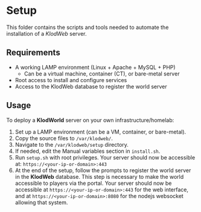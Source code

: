 # Setup

This folder contains the scripts and tools needed to automate the installation of a _KlodWeb_ server.

## Requirements

- A working LAMP environment (Linux + Apache + MySQL + PHP)
  - Can be a virtual machine, container (CT), or bare-metal server
- Root access to install and configure services
- Access to the KlodWeb database to register the world server

## Usage

To deploy a **KlodWorld** server on your own infrastructure/homelab:
1. Set up a LAMP environment (can be a VM, container, or bare-metal).
2. Copy the source files to `/var/klodweb/`.
3. Navigate to the `/var/klodweb/setup` directory.
4. If needed, edit the Manual variables section in `install.sh`.
5. Run `setup.sh` with root privileges.
Your server should now be accessible at: `https://<your-ip-or-domain>:443`
6. At the end of the setup, follow the prompts to register the world server in the **KlodWeb** database. This step is necessary to make the world accessible to players via the portal.
Your server should now be accessible at `https://<your-ip-or-domain>:443` for the web interface, and at `https://<your-ip-or-domain>:8080` for the nodejs websocket allowing that system. 
